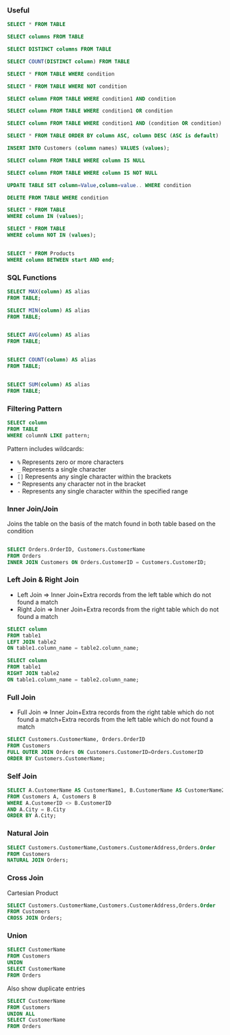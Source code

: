 ### Useful

```SQL
SELECT * FROM TABLE

SELECT columns FROM TABLE

SELECT DISTINCT columns FROM TABLE

SELECT COUNT(DISTINCT column) FROM TABLE

SELECT * FROM TABLE WHERE condition

SELECT * FROM TABLE WHERE NOT condition

SELECT column FROM TABLE WHERE condition1 AND condition 

SELECT column FROM TABLE WHERE condition1 OR condition 

SELECT column FROM TABLE WHERE condition1 AND (condition OR condition)

SELECT * FROM TABLE ORDER BY column ASC, column DESC (ASC is default)

INSERT INTO Customers (column names) VALUES (values);

SELECT column FROM TABLE WHERE column IS NULL

SELECT column FROM TABLE WHERE column IS NOT NULL

UPDATE TABLE SET column=Value,column=value.. WHERE condition

DELETE FROM TABLE WHERE condition

SELECT * FROM TABLE
WHERE column IN (values);

SELECT * FROM TABLE
WHERE column NOT IN (values);


SELECT * FROM Products
WHERE column BETWEEN start AND end;
```

### SQL Functions

```SQL
SELECT MAX(column) AS alias
FROM TABLE; 

SELECT MIN(column) AS alias
FROM TABLE; 


SELECT AVG(column) AS alias
FROM TABLE; 


SELECT COUNT(column) AS alias
FROM TABLE; 


SELECT SUM(column) AS alias
FROM TABLE; 

```

### Filtering Pattern

```SQL
SELECT column
FROM TABLE
WHERE columnN LIKE pattern;
```

Pattern includes wildcards:    

- `%` 	Represents zero or more characters
- `_` 	Represents a single character
- `[]` 	Represents any single character within the brackets
- `^` 	Represents any character not in the bracket
- `-` 	Represents any single character within the specified range

### Inner Join/Join

Joins the table on the basis of the match found in both table based on the condition 

```SQL

SELECT Orders.OrderID, Customers.CustomerName
FROM Orders
INNER JOIN Customers ON Orders.CustomerID = Customers.CustomerID; 
```
### Left Join & Right Join

- Left Join => Inner Join+Extra records from the left table which do not found a match
- Right Join => Inner Join+Extra records from the right table which do not found a match

```SQL
SELECT column
FROM table1
LEFT JOIN table2
ON table1.column_name = table2.column_name;
```

```SQL
SELECT column
FROM table1
RIGHT JOIN table2
ON table1.column_name = table2.column_name;
```

### Full Join

- Full Join => Inner Join+Extra records from the right table which do not found a match+Extra records from the left table which do not found a match

```SQL
SELECT Customers.CustomerName, Orders.OrderID
FROM Customers
FULL OUTER JOIN Orders ON Customers.CustomerID=Orders.CustomerID
ORDER BY Customers.CustomerName;
```

### Self Join

```SQL
SELECT A.CustomerName AS CustomerName1, B.CustomerName AS CustomerName2
FROM Customers A, Customers B
WHERE A.CustomerID <> B.CustomerID
AND A.City = B.City
ORDER BY A.City;
```

### Natural Join

```SQL
SELECT Customers.CustomerName,Customers.CustomerAddress,Orders.Order
FROM Customers
NATURAL JOIN Orders;
```

### Cross Join

Cartesian Product

```SQL
SELECT Customers.CustomerName,Customers.CustomerAddress,Orders.Order
FROM Customers
CROSS JOIN Orders;
```

### Union

```SQL
SELECT CustomerName
FROM Customers
UNION
SELECT CustomerName
FROM Orders
```

Also show duplicate entries

```SQL
SELECT CustomerName
FROM Customers
UNION ALL
SELECT CustomerName
FROM Orders
```
